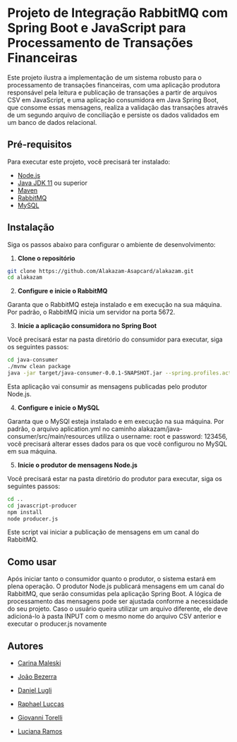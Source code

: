# Projeto de Integração RabbitMQ com Spring Boot e JavaScript para Processamento de Transações Financeiras

Este projeto ilustra a implementação de um sistema robusto para o processamento de transações financeiras, com uma aplicação produtora responsável pela leitura e publicação de transações a partir de arquivos CSV em JavaScript, e uma aplicação consumidora em Java Spring Boot, que consome essas mensagens, realiza a validação das transações através de um segundo arquivo de conciliação e persiste os dados validados em um banco de dados relacional.

## Pré-requisitos

Para executar este projeto, você precisará ter instalado:

- [Node.js](https://nodejs.org/)
- [Java JDK 11](https://www.oracle.com/java/technologies/javase-jdk11-downloads.html) ou superior
- [Maven](https://maven.apache.org/)
- [RabbitMQ](https://www.rabbitmq.com/download.html)
- [MySQL](https://www.mysql.com/)

## Instalação

Siga os passos abaixo para configurar o ambiente de desenvolvimento:

1. **Clone o repositório**

```bash
git clone https://github.com/Alakazam-Asapcard/alakazam.git
cd alakazam
```

2. **Configure e inicie o RabbitMQ**

Garanta que o RabbitMQ esteja instalado e em execução na sua máquina. Por padrão, o RabbitMQ inicia um servidor na porta 5672.

3. **Inicie a aplicação consumidora no Spring Boot**

Você precisará estar na pasta diretório do consumidor para executar, siga os seguintes passos:

```bash
cd java-consumer
./mvnw clean package
java -jar target/java-consumer-0.0.1-SNAPSHOT.jar --spring.profiles.active=transaction,receiver --rabbitReceiver.client.duration=60000
```

Esta aplicação vai consumir as mensagens publicadas pelo produtor Node.js.

4. **Configure e inicie o MySQL**

Garanta que o MySQl esteja instalado e em execução na sua máquina. Por padrão, o arquivo aplication.yml no caminho alakazam/java-consumer/src/main/resources utiliza o username: root e password: 123456, você precisará alterar esses dados para os que você configurou no MySQL em sua máquina. 

5. **Inicie o produtor de mensagens Node.js**

Você precisará estar na pasta diretório do produtor para executar, siga os seguintes passos:

```bash
cd ..
cd javascript-producer
npm install
node producer.js
```

Este script vai iniciar a publicação de mensagens em um canal do RabbitMQ.



## Como usar

Após iniciar tanto o consumidor quanto o produtor, o sistema estará em plena operação. O produtor Node.js publicará mensagens em um canal do RabbitMQ, que serão consumidas pela aplicação Spring Boot. A lógica de processamento das mensagens pode ser ajustada conforme a necessidade do seu projeto. Caso o usuário queira utilizar um arquivo diferente, ele deve adicioná-lo à pasta INPUT com o mesmo nome do arquivo CSV anterior e executar o producer.js novamente

## Autores

- [Carina Maleski](https://github.com/carina-maleski)

- [João Bezerra](https://github.com/Joaobezerrajr)

- [Daniel Lugli](https://github.com/luglifilho)

- [Raphael Luccas](https://github.com/RaphaelLuccas)

- [Giovanni Torelli](https://github.com/Torelli)

- [Luciana Ramos](https://github.com/xluhramosx)


